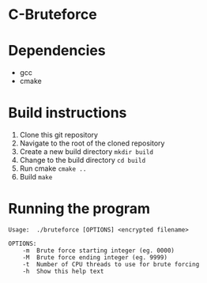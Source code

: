 C-Bruteforce
============
# Dependencies
- gcc
- cmake

# Build instructions
1. Clone this git repository
2. Navigate to the root of the cloned repository
3. Create a new build directory ```mkdir build```
4. Change to the build directory ```cd build```
5. Run cmake ```cmake ..```
6. Build ```make```

# Running the program
```
Usage:	./bruteforce [OPTIONS] <encrypted filename>

OPTIONS:
	-m	Brute force starting integer (eg. 0000)
	-M	Brute force ending integer (eg. 9999)
	-t	Number of CPU threads to use for brute forcing
	-h	Show this help text
```